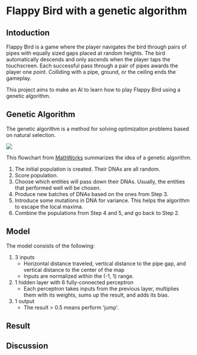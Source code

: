 # Flappy Bird with a genetic algorithm

## Intoduction

Flappy Bird is a game where the player navigates the bird through pairs of pipes with equally sized gaps placed at random heights. The bird automatically descends and only ascends when the player taps the touchscreen. Each successful pass through a pair of pipes awards the player one point. Colliding with a pipe, ground, or the ceiling ends the gameplay.

This project aims to make an AI to learn how to play Flappy Bird using a genetic algorithm.

## Genetic Algorithm

The genetic algorithm is a method for solving optimization problems based on natural selection. 

<img src='https://www.mathworks.com/help/gads/gaflowchart.png'>

This flowchart from [MathWorks](https://www.mathworks.com/help/gads/what-is-the-genetic-algorithm.html) summarizes the idea of a genetic algorithm.

1. The initial population is created. Their DNAs are all random.
2. Score population.
3. Choose which entities will pass down their DNAs. Usually, the entities that performed well will be chosen.
4. Produce new batches of DNAs based on the ones from Step 3.
5. Introduce some mutations in DNA for variance. This helps the algorithm to escape the local maxima.
6. Combine the populations from Step 4 and 5, and go back to Step 2.

## Model

The model consists of the following:

1. 3 inputs
   - Horizontal distance traveled, vertical distance to the pipe gap, and vertical distance to the center of the map
   - Inputs are normalized within the (-1, 1) range.
2. 1 hidden layer with 6 fully-connected perceptron
   - Each perceptron takes inputs from the previous layer, multiplies them with its weights, sums up the result, and adds its bias.
3. 1 output
   - The result > 0.5 means perform 'jump'.

## Result



## Discussion
  
